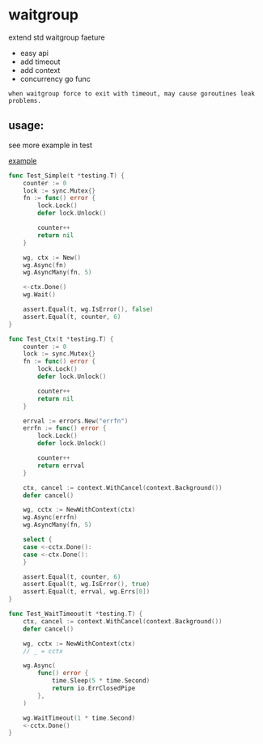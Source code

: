 # waitgroup

extend std waitgroup faeture

- easy api
- add timeout
- add context
- concurrency go func

`when waitgroup force to exit with timeout, may cause goroutines leak problems.`

## usage:

see more example in test

[example](waitgroup_test.go)

```go
func Test_Simple(t *testing.T) {
	counter := 0
	lock := sync.Mutex{}
	fn := func() error {
		lock.Lock()
		defer lock.Unlock()

		counter++
		return nil
	}

	wg, ctx := New()
	wg.Async(fn)
	wg.AsyncMany(fn, 5)

	<-ctx.Done()
	wg.Wait()

	assert.Equal(t, wg.IsError(), false)
	assert.Equal(t, counter, 6)
}

func Test_Ctx(t *testing.T) {
	counter := 0
	lock := sync.Mutex{}
	fn := func() error {
		lock.Lock()
		defer lock.Unlock()

		counter++
		return nil
	}

	errval := errors.New("errfn")
	errfn := func() error {
		lock.Lock()
		defer lock.Unlock()

		counter++
		return errval
	}

	ctx, cancel := context.WithCancel(context.Background())
	defer cancel()

	wg, cctx := NewWithContext(ctx)
	wg.Async(errfn)
	wg.AsyncMany(fn, 5)

	select {
	case <-cctx.Done():
	case <-ctx.Done():
	}

	assert.Equal(t, counter, 6)
	assert.Equal(t, wg.IsError(), true)
	assert.Equal(t, errval, wg.Errs[0])
}

func Test_WaitTimeout(t *testing.T) {
	ctx, cancel := context.WithCancel(context.Background())
	defer cancel()

	wg, cctx := NewWithContext(ctx)
	// _ = cctx

	wg.Async(
		func() error {
			time.Sleep(5 * time.Second)
			return io.ErrClosedPipe
		},
	)

	wg.WaitTimeout(1 * time.Second)
	<-cctx.Done()
}
```
